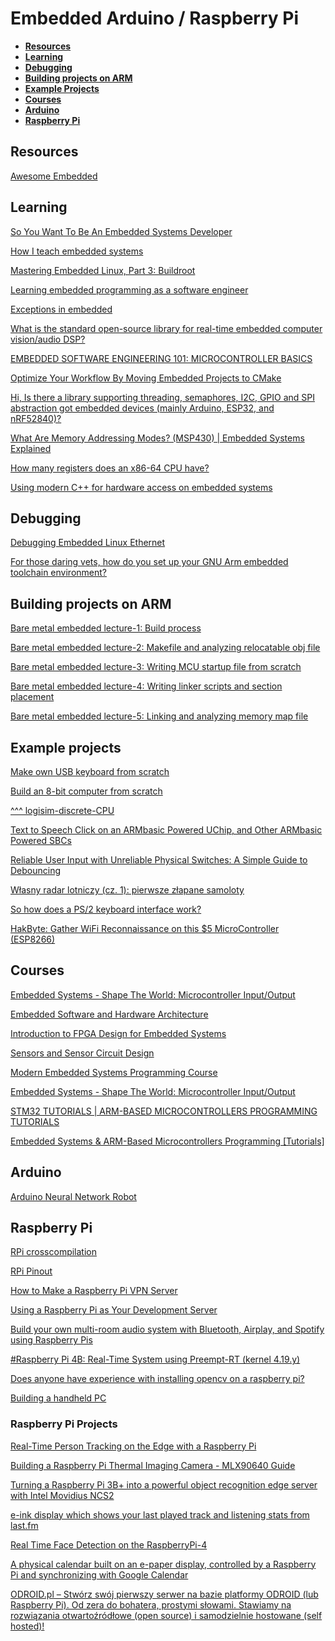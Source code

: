 
# Embedded Arduino / Raspberry Pi

* **[Resources](#resources)**
* **[Learning](#learning)**
* **[Debugging](#debugging)**
* **[Building projects on ARM](#building-projects-on-arm)**
* **[Example Projects](#example-projects)**
* **[Courses](#courses)**
* **[Arduino](#arduino)**
* **[Raspberry Pi](#raspberry-pi)**

## Resources

[Awesome Embedded](https://github.com/nhivp/Awesome-Embedded)

## Learning

[So You Want To Be An Embedded Systems Developer](https://www.embeddedrelated.com/showarticle/1324.php)

[How I teach embedded systems](https://jaycarlson.net/2019/07/26/how-i-teach-embedded-systems/)

[Mastering Embedded Linux, Part 3: Buildroot](https://www.thirtythreeforty.net/posts/2020/01/mastering-embedded-linux-part-3-buildroot/)

[Learning embedded programming as a software engineer](https://blog.athrunen.dev/learning-hardware-programming-as-a-software-engineer/)

[Exceptions in embedded](https://www.research.ed.ac.uk/portal/en/publications/lowcost-deterministic-c-exceptions-for-embedded-systems(2cfc59d5-fa95-45e0-83b2-46e51098cf1f).html)

[What is the standard open-source library for real-time embedded computer vision/audio DSP?](https://www.reddit.com/r/embedded/comments/feoftd/what_is_the_standard_opensource_library_for/)

[EMBEDDED SOFTWARE ENGINEERING 101: MICROCONTROLLER BASICS](https://embedded.fm/blog/2016/2/27/embedded-software-engineering-101-microcontroller-basics)

[Optimize Your Workflow By Moving Embedded Projects to CMake](https://dornerworks.com/blog/moving-embedded-projects-to-cmake)

[Hi, Is there a library supporting threading, semaphores, I2C, GPIO and SPI abstraction got embedded devices (mainly Arduino, ESP32, and nRF52840)?](https://www.reddit.com/r/embedded/comments/hjg3px/esp32_arduino_nrf52840/)

[What Are Memory Addressing Modes? (MSP430) | Embedded Systems Explained](https://youtu.be/Gk4yFmTVZec?list=PLeAb9_hv082weQ10WcvFfLBlNcCYXlQ4q)

[How many registers does an x86-64 CPU have?](https://blog.yossarian.net/2020/11/30/How-many-registers-does-an-x86-64-cpu-have)

[Using modern C++ for hardware access on embedded systems](https://www.reddit.com/r/embedded/comments/kmq2ga/using_modern_c_for_hardware_access_on_embedded/)

## Debugging

[Debugging Embedded Linux Ethernet](https://vmb-tech.com/blog/debugging-embedded-ethernet.html)

[For those daring vets, how do you set up your GNU Arm embedded toolchain environment?](https://www.reddit.com/r/embedded/comments/hk3eo1/for_those_daring_vets_how_do_you_set_up_your_gnu/)

## Building projects on ARM

[Bare metal embedded lecture-1: Build process](https://youtu.be/qWqlkCLmZoE)

[Bare metal embedded lecture-2: Makefile and analyzing relocatable obj file](https://youtu.be/Bsq6P1B8JqI)

[Bare metal embedded lecture-3: Writing MCU startup file from scratch](https://youtu.be/2Hm8eEHsgls)

[Bare metal embedded lecture-4: Writing linker scripts and section placement](https://youtu.be/B7oKdUvRhQQ)

[Bare metal embedded lecture-5: Linking and analyzing memory map file](https://youtu.be/5aafG5mjZ_Y)

## Example projects

[Make own USB keyboard from scratch](http://blakesmith.me/2019/01/16/making-my-own-usb-keyboard-from-scratch.html)

[Build an 8-bit computer from scratch](https://eater.net/8bit)

[^^^ logisim-discrete-CPU](https://github.com/eddiewastaken/logisim-discrete-CPU)

[Text to Speech Click on an ARMbasic Powered UChip, and Other ARMbasic Powered SBCs](https://www.instructables.com/id/Text-to-Speech-Click-on-an-ARMbasic-Powered-UChip-/)

[Reliable User Input with Unreliable Physical Switches: A Simple Guide to Debouncing](https://mrdrprofbolt.wordpress.com/2020/05/07/reliable-user-input-with-unreliable-physical-switches-a-simple-guide-to-debouncing/)

[Własny radar lotniczy (cz. 1): pierwsze złapane samoloty](https://pyrfekt.com/wlasny-radar-lotniczy-cz-1-pierwsze-zlapane-samoloty/)

[So how does a PS/2 keyboard interface work?](https://youtu.be/7aXbh9VUB3U)

[HakByte: Gather WiFi Reconnaissance on this $5 MicroController (ESP8266)](https://youtu.be/SPOCmnPj41E)

## Courses

[Embedded Systems - Shape The World: Microcontroller Input/Output](https://www.edx.org/course/embedded-systems-shape-the-world-microcontroller-i)

[Embedded Software and Hardware Architecture](https://www.coursera.org/learn/embedded-software-hardware)

[Introduction to FPGA Design for Embedded Systems](https://www.coursera.org/learn/intro-fpga-design-embedded-systems)

[Sensors and Sensor Circuit Design](https://www.coursera.org/learn/sensors-circuit-interface)

[Modern Embedded Systems Programming Course](https://www.youtube.com/playlist?list=PLPW8O6W-1chwyTzI3BHwBLbGQoPFxPAPM)

[Embedded Systems - Shape The World: Microcontroller Input/Output](https://www.edx.org/course/embedded-systems-shape-the-world-microcontroller-i)

[STM32 TUTORIALS | ARM-BASED MICROCONTROLLERS PROGRAMMING TUTORIALS](https://deepbluembedded.com/stm32-arm-programming-tutorials/)

[Embedded Systems & ARM-Based Microcontrollers Programming [Tutorials]](https://www.reddit.com/r/ECE/comments/hl6fkg/embedded_systems_armbased_microcontrollers/)

## Arduino

[Arduino Neural Network Robot](https://github.com/IdleHandsProject/makennbot)

## Raspberry Pi

[RPi crosscompilation](https://github.com/HesselM/rpicross_notes)

[RPi Pinout](https://pinout.xyz/)

[How to Make a Raspberry Pi VPN Server](https://www.electromaker.io/tutorial/blog/raspberry-pi-vpn-server)

[Using a Raspberry Pi as Your Development Server](https://dev.to/pluralsight/using-a-raspberry-pi-as-your-development-server-28c)

[Build your own multi-room audio system with Bluetooth, Airplay, and Spotify using Raspberry Pis](https://www.balena.io/blog/diy-raspberry-pi-multi-room-audio-system/)

[#Raspberry Pi 4B: Real-Time System using Preempt-RT (kernel 4.19.y)](https://lemariva.com/blog/2019/08/raspberry-pi-4b-preempt-rt-kernel-419y-performance-test)

[Does anyone have experience with installing opencv on a raspberry pi?](https://www.reddit.com/r/opencv/comments/g89k7r/question_does_anyone_have_experience_with/)

[Building a handheld PC](https://bytewelder.com/posts/2023/05/20/building-a-handheld-pc.html)

### Raspberry Pi Projects

[Real-Time Person Tracking on the Edge with a Raspberry Pi](https://heartbeat.fritz.ai/real-time-person-tracking-on-the-edge-with-a-raspberry-pi-93ae636af9fa)

[Building a Raspberry Pi Thermal Imaging Camera - MLX90640 Guide](https://www.reddit.com/r/raspberry_pi/comments/i75260/building_a_raspberry_pi_thermal_imaging_camera/)

[Turning a Raspberry Pi 3B+ into a powerful object recognition edge server with Intel Movidius NCS2](https://towardsdatascience.com/turning-a-raspberry-pi-3b-into-an-object-recognition-server-with-intel-movidius-ncs2-8dcfebebb2d6)

[e-ink display which shows your last played track and listening stats from last.fm](https://www.reddit.com/r/raspberry_pi/comments/h7tkqi/eink_display_which_shows_your_last_played_track/)

[Real Time Face Detection on the RaspberryPi-4](https://www.instructables.com/id/Real-Time-Face-Detection-on-the-RaspberryPi-4/)

[A physical calendar built on an e-paper display, controlled by a Raspberry Pi and synchronizing with Google Calendar](https://github.com/speedyg0nz/MagInkCal)

[ODROID.pl – Stwórz swój pierwszy serwer na bazie platformy ODROID (lub Raspberry Pi). Od zera do bohatera, prostymi słowami. Stawiamy na rozwiązania otwartoźródłowe (open source) i samodzielnie hostowane (self hosted)!](https://odroid.pl/blog/spis-tresci/)
